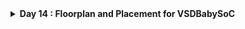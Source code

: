 <details>
  <Summary><strong> Day 14 : Floorplan and Placement for VSDBabySoC</strong></summary>

# Contents
- [RTL2GDS Flow for VSDBabySoC: Initial Steps](#rtl2gds-flow-for-vsdbabysoc)

**Structure of OpenROAD-flow-scripts**
```bash
├── OpenROAD-flow-scripts             
│   ├── docker           
│   ├── docs               
│   ├── flow               
|   ├── jenkins          
│   ├── tools           
│   ├── etc              
│   ├── setup.sh    
```
**flow directory**
```bash
 ├── flow           
 │   ├── designs         
 │   ├── makefile       
 │   ├── platforms         
 |   ├── tutorials        
 │   ├── util            
 │   ├── scripts    
```

<a id="rtl2gds-flow-for-vsdbabysoc"></a>
# RTL2GDS Flow for VSDBabySoC : Initial Steps
1. **Create Directories:**
   - Inside `OpenROAD-flow-scripts/flow/designs/sky130hd/`, create a folder named `vsdbabysoc`.
   - Create another folder named `vsdbabysoc` in `OpenROAD-flow-scripts/flow/designs/src/` and place all Verilog files here.

2. **Copy Folders:**
   - From your `VSDBabySoC` folder, copy the following folders into `sky130hd/vsdbabysoc`:
     - **gds:** Contains `avsddac.gds`, `avsdpll.gds`.
     - **include:** Contains `sandpiper.vh`, `sandpiper_gen.vh`, `sp_default.vh`, `sp_verilog.vh`.
     - **lef:** Contains `avsddac.lef`, `avsdpll.lef`.
     - **lib:** Contains `avsddac.lib`, `avsdpll.lib`.

3. **Copy Constraint and Configuration Files:**
   - Copy `vsdbabysoc_synthesis.sdc` into `sky130hd/vsdbabysoc`.
   - Copy `macro.cfg` and `pin_order.cfg` into `sky130hd/vsdbabysoc`.

4. **Create Config File:**
   - Create a `config.mk` file in `sky130hd/vsdbabysoc` with the required configuration details. 

##### the file details are given below
```bash
# Design and Platform Configuration
export DESIGN_NICKNAME = vsdbabysoc
export DESIGN_NAME = vsdbabysoc
export PLATFORM    = sky130hd

# Design Paths
export vsdbabysoc_DIR = /home/sdudigani/OpenROAD-flow-scripts/flow/designs/sky130hd/$(DESIGN_NICKNAME)

# Explicitly list Verilog files for synthesis
export VERILOG_FILES = /home/sdudigani/OpenROAD-flow-scripts/flow/designs/src/vsdbabysoc/vsdbabysoc.v \
                    /home/sdudigani/OpenROAD-flow-scripts/flow/designs/src/vsdbabysoc/rvmyth.v \
                    /home/sdudigani/OpenROAD-flow-scripts/flow/designs/src/vsdbabysoc/clk_gate.v


# Include Directory for Verilog Header Files
export VERILOG_INCLUDE_DIRS = $(vsdbabysoc_DIR)/include

# Constraints File
export SDC_FILE = $(vsdbabysoc_DIR)/vsdbabysoc_synthesis.sdc

# Additional GDS Files
export ADDITIONAL_GDS = $(vsdbabysoc_DIR)/gds/avsddac.gds \
                       $(vsdbabysoc_DIR)/gds/avsdpll.gds

# Additional LEF Files
export ADDITIONAL_LEFS = $(vsdbabysoc_DIR)/lef/avsddac.lef \
                       $(vsdbabysoc_DIR)/lef/avsdpll.lef

# Additional LIB Files
export ADDITIONAL_LIBS = $(vsdbabysoc_DIR)/lib/avsddac.lib \
                       $(vsdbabysoc_DIR)/lib/avsdpll.lib

# Pin Order and Macro Placement Configurations
export FP_PIN_ORDER_CFG = $(vsdbabysoc_DIR)/pin_order.cfg
export MACRO_PLACEMENT_CFG = $(vsdbabysoc_DIR)/macro.cfg

# Clock Configuration
export CLOCK_PORT = CLK
export CLOCK_NET  = $(CLOCK_PORT)
export CLOCK_PERIOD = 20.0

# Floorplanning Configuration
export DIE_AREA   = 0 0 1600 1600
export CORE_AREA  = 20 20 1590 1590

# Placement Configuration
export PLACE_PINS_ARGS = -exclude left:0-600 -exclude left:1000-1600 -exclude right:* -exclude top:* -exclude bottom:*

# Tuning for Timing and Buffers
export TNS_END_PERCENT     = 100
export REMOVE_ABC_BUFFERS  = 1
export CTS_BUF_DISTANCE    = 600
export SKIP_GATE_CLONING   = 1

# Magic Tool Configuration
export MAGIC_ZEROIZE_ORIGIN = 0
export MAGIC_EXT_USE_GDS    = 1
```
**File structure after the setup**
```bash
sdudigani@sdudigani-VirtualBox:~/OpenROAD-flow-scripts/flow/designs/src/vsdbabysoc$ ls -ltrh
total 3.1M
-rw-rw-r-- 1 sdudigani sdudigani  947 Jun 30 14:05 avsdpll.v
-rw-rw-r-- 1 sdudigani sdudigani 1.1K Jun 30 14:05 avsddac.v
-rwxrwxr-x 1 sdudigani sdudigani 1.3K Jun 30 14:05 testbench.v
-rw-rw-r-- 1 sdudigani sdudigani  603 Jun 30 14:05 testbench.rvmyth.post-routing.v
-rw-rw-r-- 1 sdudigani sdudigani 2.3M Jun 30 14:05 sky130_fd_sc_hd.v
-rw-rw-r-- 1 sdudigani sdudigani  17K Jun 30 14:05 rvmyth.v
-rw-rw-r-- 1 sdudigani sdudigani  11K Jun 30 14:05 rvmyth.tlv
-rw-rw-r-- 1 sdudigani sdudigani  19K Jun 30 14:05 rvmyth_gen.v
-rw-rw-r-- 1 sdudigani sdudigani 3.1K Jun 30 14:05 pseudo_rand.sv
-rw-rw-r-- 1 sdudigani sdudigani  908 Jun 30 14:05 pseudo_rand_gen.sv
-rw-rw-r-- 1 sdudigani sdudigani 1.7K Jun 30 14:05 clk_gate.v
-rw-rw-r-- 1 sdudigani sdudigani  590 Jun 30 14:05 vsdbabysoc.v
-rw-rw-r-- 1 sdudigani sdudigani 743K Jun 30 14:05 vsdbabysoc.synth.v
lrwxrwxrwx 1 sdudigani sdudigani   90 Jun 30 14:06 primitives.v -> /home/sdudigani/VLSI/sky130RTLDesignAndSynthesisWorkshop/my_lib/verilog_model/primitives.v
```

```bash
sdudigani@sdudigani-VirtualBox:~/OpenROAD-flow-scripts/flow/designs/sky130hd/vsdbabysoc$ ls -ltrh
total 28K
drwxrwxr-x 2 sdudigani sdudigani 4.0K Jun 30 14:09 gds
drwxrwxr-x 2 sdudigani sdudigani 4.0K Jun 30 14:09 include
drwxrwxr-x 2 sdudigani sdudigani 4.0K Jun 30 14:09 lef
drwxrwxr-x 2 sdudigani sdudigani 4.0K Jun 30 14:09 lib
lrwxrwxrwx 1 sdudigani sdudigani   58 Jun 30 14:10 macro.cfg -> /home/VLSI/VSDBabySoC/src/layout_conf/vsdbabysoc/macro.cfg
lrwxrwxrwx 1 sdudigani sdudigani   62 Jun 30 14:10 pin_order.cfg -> /home/VLSI/VSDBabySoC/src/layout_conf/vsdbabysoc/pin_order.cfg
-rw-rw-r-- 1 sdudigani sdudigani 2.0K Jun 30 14:12 config.mk
-rw-rw-r-- 1 sdudigani sdudigani   73 Jun 30 14:14 vsdbabysoc_synthesis.sdc
sdudigani@sdudigani-VirtualBox:~/OpenROAD-flow-scripts/flow/designs/sky130hd/vsdbabysoc$ 
```

#### Now go to terminal and run the following commands:
```bash
cd OpenROAD-flow-scripts
source env.sh
cd flow
```
![Alt Text](images/1.png)

#### Commands to run synthesis:
```bash
make DESIGN_CONFIG=./designs/sky130hd/vsdbabysoc/config.mk synth
```
![Alt Text](images/2.png)

**Synthesis netlist**
```bash
sdudigani@sdudigani-VirtualBox:~/OpenROAD-flow-scripts/flow$ gvim results/sky130hd/vsdbabysoc/base/1_1_yosys.v 
```
![Alt Text](images/3_netlist.png)

**Synthesis log**
```bash
sdudigani@sdudigani-VirtualBox:~/OpenROAD-flow-scripts/flow$ gvim logs/sky130hd/vsdbabysoc/base/1_1_yosys.log 
```
![Alt Text](images/3_log.png)

**Synthesis Check**
```bash
sdudigani@sdudigani-VirtualBox:~/OpenROAD-flow-scripts/flow$ gvim reports/sky130hd/vsdbabysoc/base/synth_check.txt 
```
![Alt Text](images/3_synth_check.png)

**Synthesis Stat**
```bash
sdudigani@sdudigani-VirtualBox:~/OpenROAD-flow-scripts/flow$ gvim reports/sky130hd/vsdbabysoc/base/synth_stat.txt 
```

<details>
  <Summary><strong> synth_stat.txt</strong></summary>

```bash
20. Printing statistics.

=== vsdbabysoc ===

   Number of wires:               6551
   Number of wire bits:           6551
   Number of public wires:        1285
   Number of public wire bits:    1285
   Number of ports:                  7
   Number of port bits:              7
   Number of memories:               0
   Number of memory bits:            0
   Number of processes:              0
   Number of cells:               6440
     avsddac                         1
     avsdpll                         1
     sky130_fd_sc_hd__a2111o_1       1
     sky130_fd_sc_hd__a2111oi_0      3
     sky130_fd_sc_hd__a2111oi_2      1
     sky130_fd_sc_hd__a211o_1        9
     sky130_fd_sc_hd__a211o_2        1
     sky130_fd_sc_hd__a211oi_1      47
     sky130_fd_sc_hd__a21bo_2        1
     sky130_fd_sc_hd__a21boi_1       1
     sky130_fd_sc_hd__a21o_1        29
     sky130_fd_sc_hd__a21oi_1      816
     sky130_fd_sc_hd__a21oi_2        1
     sky130_fd_sc_hd__a221o_1       10
     sky130_fd_sc_hd__a221oi_1      51
     sky130_fd_sc_hd__a221oi_2       4
     sky130_fd_sc_hd__a22o_1        45
     sky130_fd_sc_hd__a22oi_1      183
     sky130_fd_sc_hd__a22oi_2        1
     sky130_fd_sc_hd__a2bb2oi_1      4
     sky130_fd_sc_hd__a311o_1        3
     sky130_fd_sc_hd__a311o_2        1
     sky130_fd_sc_hd__a311oi_1      37
     sky130_fd_sc_hd__a311oi_2       1
     sky130_fd_sc_hd__a31o_2        16
     sky130_fd_sc_hd__a31oi_1       44
     sky130_fd_sc_hd__a31oi_2        1
     sky130_fd_sc_hd__a32o_1         2
     sky130_fd_sc_hd__a32oi_1        5
     sky130_fd_sc_hd__a41o_1         4
     sky130_fd_sc_hd__a41oi_1        3
     sky130_fd_sc_hd__a41oi_2        2
     sky130_fd_sc_hd__and2_0         2
     sky130_fd_sc_hd__and2_1        22
     sky130_fd_sc_hd__and3_1        38
     sky130_fd_sc_hd__and4_1         3
     sky130_fd_sc_hd__buf_1         38
     sky130_fd_sc_hd__buf_2         35
     sky130_fd_sc_hd__buf_4          8
     sky130_fd_sc_hd__buf_6          7
     sky130_fd_sc_hd__buf_8          2
     sky130_fd_sc_hd__clkbuf_1     502
     sky130_fd_sc_hd__clkbuf_2       7
     sky130_fd_sc_hd__clkbuf_8       1
     sky130_fd_sc_hd__clkinv_1       6
     sky130_fd_sc_hd__conb_1         1
     sky130_fd_sc_hd__dfxtp_1     1144
     sky130_fd_sc_hd__fa_1           4
     sky130_fd_sc_hd__ha_1         101
     sky130_fd_sc_hd__inv_1         94
     sky130_fd_sc_hd__inv_2          1
     sky130_fd_sc_hd__mux2_2        39
     sky130_fd_sc_hd__mux2i_1       76
     sky130_fd_sc_hd__mux2i_2        3
     sky130_fd_sc_hd__mux2i_4        4
     sky130_fd_sc_hd__mux4_1        12
     sky130_fd_sc_hd__mux4_2        79
     sky130_fd_sc_hd__nand2_1     1371
     sky130_fd_sc_hd__nand2b_1      24
     sky130_fd_sc_hd__nand3_1      228
     sky130_fd_sc_hd__nand3b_1      37
     sky130_fd_sc_hd__nand4_1       51
     sky130_fd_sc_hd__nand4b_1       1
     sky130_fd_sc_hd__nor2_1       264
     sky130_fd_sc_hd__nor2b_1       54
     sky130_fd_sc_hd__nor3_1        52
     sky130_fd_sc_hd__nor3b_1        7
     sky130_fd_sc_hd__nor4_1        20
     sky130_fd_sc_hd__o2111ai_1      1
     sky130_fd_sc_hd__o211a_1        1
     sky130_fd_sc_hd__o211ai_1      48
     sky130_fd_sc_hd__o211ai_2       4
     sky130_fd_sc_hd__o21a_1        28
     sky130_fd_sc_hd__o21ai_0      385
     sky130_fd_sc_hd__o21ai_1       22
     sky130_fd_sc_hd__o21ai_2        9
     sky130_fd_sc_hd__o21ba_2        2
     sky130_fd_sc_hd__o21bai_1       8
     sky130_fd_sc_hd__o221a_2        2
     sky130_fd_sc_hd__o221ai_1      19
     sky130_fd_sc_hd__o22a_1        33
     sky130_fd_sc_hd__o22ai_1       17
     sky130_fd_sc_hd__o2bb2ai_1      6
     sky130_fd_sc_hd__o311a_1        3
     sky130_fd_sc_hd__o311ai_0       4
     sky130_fd_sc_hd__o311ai_1       2
     sky130_fd_sc_hd__o31a_1         7
     sky130_fd_sc_hd__o31ai_1       34
     sky130_fd_sc_hd__o31ai_4        1
     sky130_fd_sc_hd__o32a_1         2
     sky130_fd_sc_hd__o32ai_1        3
     sky130_fd_sc_hd__o41ai_1        4
     sky130_fd_sc_hd__o41ai_2        1
     sky130_fd_sc_hd__or2_1          1
     sky130_fd_sc_hd__or2_2          8
     sky130_fd_sc_hd__or3_1         20
     sky130_fd_sc_hd__or3b_1         2
     sky130_fd_sc_hd__or3b_2         2
     sky130_fd_sc_hd__or4_1          9
     sky130_fd_sc_hd__or4b_2         1
     sky130_fd_sc_hd__xnor2_1       57
     sky130_fd_sc_hd__xor2_1        27

   Area for cell type \avsddac is unknown!
   Area for cell type \avsdpll is unknown!

   Chip area for module '\vsdbabysoc': 52933.267200
     of which used for sequential elements: 22901.964800 (43.27%)
```
</details>

